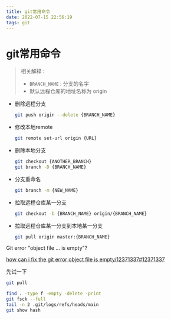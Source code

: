 ```yaml
---
title: git常用命令
date: 2022-07-15 22:56:19
tags: git
---
```


# git常用命令

> 相关解释 :
>
> - `BRANCH_NAME` : 分支的名字
> - 默认远程仓库的地址名称为 origin

- 删除远程分支

  ```bash
  git push origin --delete {BRANCH_NAME}
  ```

- 修改本地remote

  ```bash
  git remote set-url origin {URL}
  ```

- 删除本地分支

  ```bash
  git checkout {ANOTHER_BRANCH}
  git branch -D {BRANCH_NAME}
  ```

- 分支重命名

  ```bash
  git branch -m {NEW_NAME}
  ```

- 拉取远程仓库某一分支

  ```bash
  git checkout -b {BRANCH_NAME} origin/{BRANCH_NAME}
  ```

- 拉取远程仓库某一分支到本地某一分支

  ```bash
  git pull origin master:{BRANCH_NAME}
  ```

Git error "object file ... is empty"?

[how can i fix the git error object file is empty/12371337#12371337](https://stackoverflow.com/questions/11706215/how-can-i-fix-the-git-error-object-file-is-empty/12371337#12371337)

先试一下

```bash
git pull
```

```bash
find . -type f -empty -delete -print
git fsck --full
tail -n 2 .git/logs/refs/heads/main
git show hash
```